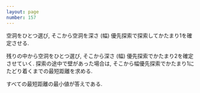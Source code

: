 ```yaml
---
layout: page
number: 157
---
```

空洞をひとつ選び, そこから空洞を深さ (幅) 優先探索で探索してかたまり1を確定させる.

残りの中から空洞をひとつ選び, そこから深さ (幅) 優先探索でかたまり2を確定させていく. 探索の途中で壁があった場合は, そこから幅優先探索でかたまり1にたどり着くまでの最短距離を求める.

すべての最短距離の最小値が答えである.
